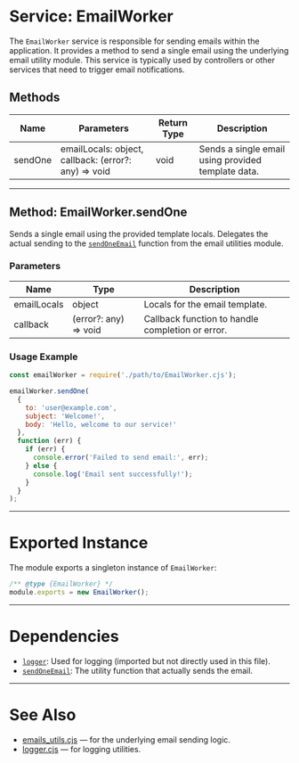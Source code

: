# Service: EmailWorker

The `EmailWorker` service is responsible for sending emails within the application. It provides a method to send a single email using the underlying email utility module. This service is typically used by controllers or other services that need to trigger email notifications.

## Methods

| Name     | Parameters                                      | Return Type | Description                                      |
|----------|-------------------------------------------------|-------------|--------------------------------------------------|
| sendOne  | emailLocals: object, callback: (error?: any) => void | void        | Sends a single email using provided template data.|

---

## Method: EmailWorker.sendOne

Sends a single email using the provided template locals. Delegates the actual sending to the [`sendOneEmail`](./engine/notifications/emails_utils.md) function from the email utilities module.

### Parameters

| Name        | Type                          | Description                                      |
|-------------|-------------------------------|--------------------------------------------------|
| emailLocals | object                        | Locals for the email template.                   |
| callback    | (error?: any) => void         | Callback function to handle completion or error.  |

### Usage Example

```javascript
const emailWorker = require('./path/to/EmailWorker.cjs');

emailWorker.sendOne(
  {
    to: 'user@example.com',
    subject: 'Welcome!',
    body: 'Hello, welcome to our service!'
  },
  function (err) {
    if (err) {
      console.error('Failed to send email:', err);
    } else {
      console.log('Email sent successfully!');
    }
  }
);
```

---

# Exported Instance

The module exports a singleton instance of `EmailWorker`:

```javascript
/** @type {EmailWorker} */
module.exports = new EmailWorker();
```

---

# Dependencies

- [`logger`](../utils/logger.md): Used for logging (imported but not directly used in this file).
- [`sendOneEmail`](./engine/notifications/emails_utils.md): The utility function that actually sends the email.

---

# See Also

- [emails_utils.cjs](./engine/notifications/emails_utils.md) — for the underlying email sending logic.
- [logger.cjs](../utils/logger.md) — for logging utilities.